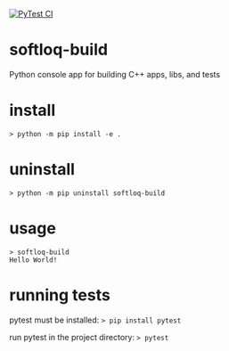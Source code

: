 [![PyTest CI](https://github.com/BrandonFoster/softloq-build/actions/workflows/pytest-ci.yml/badge.svg)](https://github.com/BrandonFoster/softloq-build/actions/workflows/pytest-ci.yml)
# softloq-build
Python console app for building C++ apps, libs, and tests

# install
`> python -m pip install -e .`

# uninstall
`> python -m pip uninstall softloq-build`

# usage
```
> softloq-build
Hello World!
```

# running tests
pytest must be installed: `> pip install pytest`

run pytest in the project directory: `> pytest`
